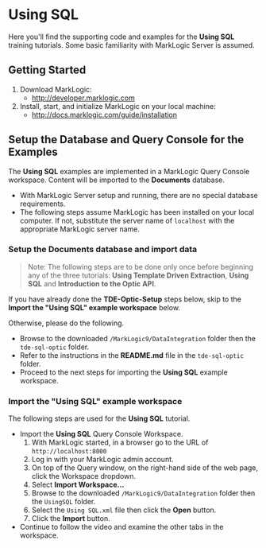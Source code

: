 # Using SQL
Here you'll find the supporting code and examples for the **Using SQL** training tutorials.  Some basic familiarity with MarkLogic Server is assumed.

## Getting Started

1. Download MarkLogic:
	* http://developer.marklogic.com
2. Install, start, and initialize MarkLogic on your local machine:
	* http://docs.marklogic.com/guide/installation

## Setup the Database and Query Console for the Examples
The **Using SQL** examples are implemented in a MarkLogic Query Console workspace. Content will be imported to the **Documents** database.

* With MarkLogic Server setup and running, there are no special database requirements.
* The following steps assume MarkLogic has been installed on your local computer. If not, substitute the server name of `localhost` with  the appropriate MarkLogic server name.

### Setup the Documents database and import data
>Note: The following steps are to be done only once before beginning any of the three tutorials: **Using Template Driven Extraction**, **Using SQL** and **Introduction to the Optic API**.

If you have already done the **TDE-Optic-Setup** steps below, skip to the **Import the "Using SQL" example workspace** below.

Otherwise, please do the following.

* Browse to the downloaded `/MarkLogic9/DataIntegration` folder then the `tde-sql-optic` folder.
* Refer to the instructions in the **README.md** file in the `tde-sql-optic` folder.
* Proceed to the next steps for importing the **Using SQL** example workspace.

### Import the "Using SQL" example workspace
The following steps are used for the **Using SQL** tutorial.

* Import the **Using SQL** Query Console Workspace.
	1. With MarkLogic started, in a browser go to the URL of `http://localhost:8000`
	2. Log in with your MarkLogic admin account.
	3. On top of the Query window, on the right-hand side of the web page, click the Workspace dropdown.
	4. Select **Import Workspace...**
	5. Browse to the downloaded `/MarkLogic9/DataIntegration` folder then the `UsingSQL` folder.
	6. Select the `Using SQL.xml` file then click the **Open** button.
	7. Click the **Import** button.
* Continue to follow the video and examine the other tabs in the workspace.

